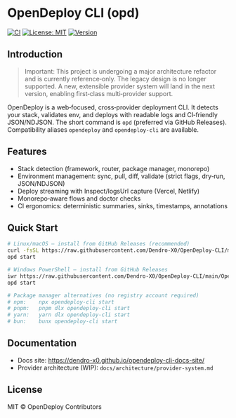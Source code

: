 # OpenDeploy CLI (opd)

[![CI](https://github.com/Dendro-X0/OpenDeploy-CLI/actions/workflows/ci.yml/badge.svg)](https://github.com/Dendro-X0/OpenDeploy-CLI/actions/workflows/ci.yml)
[![License: MIT](https://img.shields.io/badge/License-MIT-yellow.svg)](LICENSE)
[![Version](https://img.shields.io/github/v/tag/Dendro-X0/OpenDeploy-CLI?label=version)](https://github.com/Dendro-X0/OpenDeploy-CLI/releases)

## Introduction

> Important: This project is undergoing a major architecture refactor and is currently reference‑only. The legacy design is no longer supported. A new, extensible provider system will land in the next version, enabling first‑class multi‑provider support.

OpenDeploy is a web‑focused, cross‑provider deployment CLI. It detects your stack, validates env, and deploys with readable logs and CI‑friendly JSON/NDJSON. The short command is `opd` (preferred via GitHub Releases). Compatibility aliases `opendeploy` and `opendeploy-cli` are available.

## Features

- Stack detection (framework, router, package manager, monorepo)
- Environment management: sync, pull, diff, validate (strict flags, dry‑run, JSON/NDJSON)
- Deploy streaming with Inspect/logsUrl capture (Vercel, Netlify)
- Monorepo‑aware flows and doctor checks
- CI ergonomics: deterministic summaries, sinks, timestamps, annotations

## Quick Start

```bash
# Linux/macOS — install from GitHub Releases (recommended)
curl -fsSL https://raw.githubusercontent.com/Dendro-X0/OpenDeploy-CLI/main/OpenDeploy%20CLI/scripts/install/install.sh | bash
opd start

# Windows PowerShell — install from GitHub Releases
iwr https://raw.githubusercontent.com/Dendro-X0/OpenDeploy-CLI/main/OpenDeploy%20CLI/scripts/install/install.ps1 -UseBasicParsing | iex
opd start

# Package manager alternatives (no registry account required)
# npm:    npx opendeploy-cli start
# pnpm:   pnpm dlx opendeploy-cli start
# yarn:   yarn dlx opendeploy-cli start
# bun:    bunx opendeploy-cli start
```

## Documentation

- Docs site: https://dendro-x0.github.io/opendeploy-cli-docs-site/
- Provider architecture (WIP): `docs/architecture/provider-system.md`

## License

MIT © OpenDeploy Contributors
